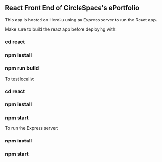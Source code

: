 ## React Front End of CircleSpace's ePortfolio
This app is hosted on Heroku using an Express server to run the React app.

Make sure to build the react app before deploying with:
### cd react
### npm install
### npm run build

To test locally:
### cd react
### npm install
### npm start

To run the Express server:
### npm install
### npm start